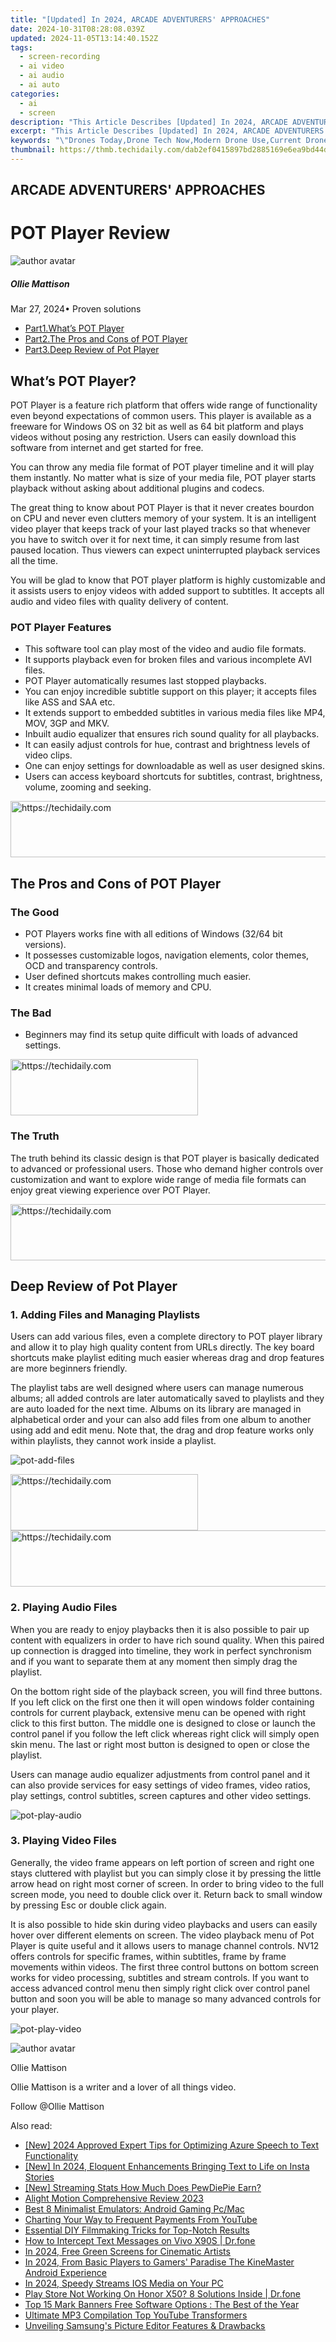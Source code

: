 ```yaml
---
title: "[Updated] In 2024, ARCADE ADVENTURERS' APPROACHES"
date: 2024-10-31T08:28:08.039Z
updated: 2024-11-05T13:14:40.152Z
tags: 
  - screen-recording
  - ai video
  - ai audio
  - ai auto
categories: 
  - ai
  - screen
description: "This Article Describes [Updated] In 2024, ARCADE ADVENTURERS' APPROACHES"
excerpt: "This Article Describes [Updated] In 2024, ARCADE ADVENTURERS' APPROACHES"
keywords: "\"Drones Today,Drone Tech Now,Modern Drone Use,Current Drone Apps,Futuristic Drones,Next-Gen Drone Uses,Drone Future Trends\""
thumbnail: https://thmb.techidaily.com/dab2ef0415897bd2885169e6ea9bd44d0885cdc86df8bf517d1ad2126bf71ef1.jpg
---
```


## ARCADE ADVENTURERS' APPROACHES

# POT Player Review

![author avatar](https://images.wondershare.com/filmora/article-images/ollie-mattison.jpg)

##### Ollie Mattison

 Mar 27, 2024• Proven solutions

* [Part1.What’s POT Player](#part1)
* [Part2.The Pros and Cons of POT Player](#part2)
* [Part3.Deep Review of Pot Player](#part3)

## What’s POT Player?

 POT Player is a feature rich platform that offers wide range of functionality even beyond expectations of common users. This player is available as a freeware for Windows OS on 32 bit as well as 64 bit platform and plays videos without posing any restriction. Users can easily download this software from internet and get started for free.

 You can throw any media file format of POT player timeline and it will play them instantly. No matter what is size of your media file, POT player starts playback without asking about additional plugins and codecs.

 The great thing to know about POT Player is that it never creates bourdon on CPU and never even clutters memory of your system. It is an intelligent video player that keeps track of your last played tracks so that whenever you have to switch over it for next time, it can simply resume from last paused location. Thus viewers can expect uninterrupted playback services all the time.

 You will be glad to know that POT player platform is highly customizable and it assists users to enjoy videos with added support to subtitles. It accepts all audio and video files with quality delivery of content.

### POT Player Features

* This software tool can play most of the video and audio file formats.
* It supports playback even for broken files and various incomplete AVI files.
* POT Player automatically resumes last stopped playbacks.
* You can enjoy incredible subtitle support on this player; it accepts files like ASS and SAA etc.
* It extends support to embedded subtitles in various media files like MP4, MOV, 3GP and MKV.
* Inbuilt audio equalizer that ensures rich sound quality for all playbacks.
* It can easily adjust controls for hue, contrast and brightness levels of video clips.
* One can enjoy settings for downloadable as well as user designed skins.
* Users can access keyboard shortcuts for subtitles, contrast, brightness, volume, zooming and seeking.

<!-- affiliate ads begin -->
<a href="https://appsumo.8odi.net/c/5597632/2094428/7443" target="_top" id="2094428">
  <img src="//a.impactradius-go.com/display-ad/7443-2094428" border="0" alt="https://techidaily.com" width="728" height="90"/>
</a>
<img height="0" width="0" src="https://appsumo.8odi.net/i/5597632/2094428/7443" style="position:absolute;visibility:hidden;" border="0" />
<!-- affiliate ads end -->

## The Pros and Cons of POT Player

### The Good

* POT Players works fine with all editions of Windows (32/64 bit versions).
* It possesses customizable logos, navigation elements, color themes, OCD and transparency controls.
* User defined shortcuts makes controlling much easier.
* It creates minimal loads of memory and CPU.

### The Bad

* Beginners may find its setup quite difficult with loads of advanced settings.

<!-- affiliate ads begin -->
<a href="https://dhgate.sjv.io/c/5597632/2106655/12108" target="_top" id="2106655">
  <img src="//a.impactradius-go.com/display-ad/12108-2106655" border="0" alt="https://techidaily.com" width="300" height="90"/>
</a>
<img height="0" width="0" src="https://dhgate.sjv.io/i/5597632/2106655/12108" style="position:absolute;visibility:hidden;" border="0" />
<!-- affiliate ads end -->

### The Truth

 The truth behind its classic design is that POT player is basically dedicated to advanced or professional users. Those who demand higher controls over customization and want to explore wide range of media file formats can enjoy great viewing experience over POT Player.

<!-- affiliate ads begin -->
<a href="https://unicoeye.pxf.io/c/5597632/2134498/18498" target="_top" id="2134498">
  <img src="//a.impactradius-go.com/display-ad/18498-2134498" border="0" alt="https://techidaily.com" width="720" height="90"/>
</a>
<img height="0" width="0" src="https://unicoeye.pxf.io/i/5597632/2134498/18498" style="position:absolute;visibility:hidden;" border="0" />
<!-- affiliate ads end -->

## Deep Review of Pot Player

### 1\. Adding Files and Managing Playlists

 Users can add various files, even a complete directory to POT player library and allow it to play high quality content from URLs directly. The key board shortcuts make playlist editing much easier whereas drag and drop features are more beginners friendly.

 The playlist tabs are well designed where users can manage numerous albums; all added controls are later automatically saved to playlists and they are auto loaded for the next time. Albums on its library are managed in alphabetical order and your can also add files from one album to another using add and edit menu. Note that, the drag and drop feature works only within playlists, they cannot work inside a playlist.

![ pot-add-files](https://images.wondershare.com/filmora/article-images/pot-add-files.jpg)

<!-- affiliate ads begin -->
<a href="https://aligracehair.sjv.io/c/5597632/2016165/19272" target="_top" id="2016165">
  <img src="//a.impactradius-go.com/display-ad/19272-2016165" border="0" alt="https://techidaily.com" width="300" height="90"/>
</a>
<img height="0" width="0" src="https://aligracehair.sjv.io/i/5597632/2016165/19272" style="position:absolute;visibility:hidden;" border="0" />
<!-- affiliate ads end -->

<!-- affiliate ads begin -->
<a href="https://appsumo.8odi.net/c/5597632/2144279/7443" target="_top" id="2144279">
  <img src="//a.impactradius-go.com/display-ad/7443-2144279" border="0" alt="https://techidaily.com" width="728" height="90"/>
</a>
<img height="0" width="0" src="https://appsumo.8odi.net/i/5597632/2144279/7443" style="position:absolute;visibility:hidden;" border="0" />
<!-- affiliate ads end -->

### 2\. Playing Audio Files

 When you are ready to enjoy playbacks then it is also possible to pair up content with equalizers in order to have rich sound quality. When this paired up connection is dragged into timeline, they work in perfect synchronism and if you want to separate them at any moment then simply drag the playlist.

 On the bottom right side of the playback screen, you will find three buttons. If you left click on the first one then it will open windows folder containing controls for current playback, extensive menu can be opened with right click to this first button. The middle one is designed to close or launch the control panel if you follow the left click whereas right click will simply open skin menu. The last or right most button is designed to open or close the playlist.

 Users can manage audio equalizer adjustments from control panel and it can also provide services for easy settings of video frames, video ratios, play settings, control subtitles, screen captures and other video settings.

![pot-play-audio ](https://images.wondershare.com/filmora/article-images/pot-play-audio.jpg)

### 3\. Playing Video Files

 Generally, the video frame appears on left portion of screen and right one stays cluttered with playlist but you can simply close it by pressing the little arrow head on right most corner of screen. In order to bring video to the full screen mode, you need to double click over it. Return back to small window by pressing Esc or double click again.

 It is also possible to hide skin during video playbacks and users can easily hover over different elements on screen. The video playback menu of Pot Player is quite useful and it allows users to manage channel controls. NV12 offers controls for specific frames, within subtitles, frame by frame movements within videos. The first three control buttons on bottom screen works for video processing, subtitles and stream controls. If you want to access advanced control menu then simply right click over control panel button and soon you will be able to manage so many advanced controls for your player.

![pot-play-video ](https://images.wondershare.com/filmora/article-images/pot-play-video.jpg)

![author avatar](https://images.wondershare.com/filmora/article-images/ollie-mattison.jpg)

Ollie Mattison

Ollie Mattison is a writer and a lover of all things video.

Follow @Ollie Mattison


<ins class="adsbygoogle"
     style="display:block"
     data-ad-format="autorelaxed"
     data-ad-client="ca-pub-7571918770474297"
     data-ad-slot="1223367746"></ins>



<ins class="adsbygoogle"
     style="display:block"
     data-ad-client="ca-pub-7571918770474297"
     data-ad-slot="8358498916"
     data-ad-format="auto"
     data-full-width-responsive="true"></ins>


<span class="atpl-alsoreadstyle">Also read:</span>
<div><ul>
<li><a href="https://fox-blue.techidaily.com/new-2024-approved-expert-tips-for-optimizing-azure-speech-to-text-functionality/"><u>[New] 2024 Approved Expert Tips for Optimizing Azure Speech to Text Functionality</u></a></li>
<li><a href="https://fox-blue.techidaily.com/new-in-2024-eloquent-enhancements-bringing-text-to-life-on-insta-stories/"><u>[New] In 2024, Eloquent Enhancements Bringing Text to Life on Insta Stories</u></a></li>
<li><a href="https://fox-blue.techidaily.com/new-streaming-stats-how-much-does-pewdiepie-earn/"><u>[New] Streaming Stats How Much Does PewDiePie Earn?</u></a></li>
<li><a href="https://fox-blue.techidaily.com/alight-motion-comprehensive-review-2023/"><u>Alight Motion Comprehensive Review 2023</u></a></li>
<li><a href="https://games-able.techidaily.com/best-8-minimalist-emulators-android-gaming-pcmac/"><u>Best 8 Minimalist Emulators: Android Gaming Pc/Mac</u></a></li>
<li><a href="https://youtube-clips.techidaily.com/charting-your-way-to-frequent-payments-from-youtube/"><u>Charting Your Way to Frequent Payments From YouTube</u></a></li>
<li><a href="https://extra-resources.techidaily.com/essential-diy-filmmaking-tricks-for-top-notch-results/"><u>Essential DIY Filmmaking Tricks for Top-Notch Results</u></a></li>
<li><a href="https://android-location-track.techidaily.com/how-to-intercept-text-messages-on-vivo-x90s-drfone-by-drfone-virtual-android/"><u>How to Intercept Text Messages on Vivo X90S | Dr.fone</u></a></li>
<li><a href="https://fox-blue.techidaily.com/in-2024-free-green-screens-for-cinematic-artists/"><u>In 2024, Free Green Screens for Cinematic Artists</u></a></li>
<li><a href="https://fox-links.techidaily.com/in-2024-from-basic-players-to-gamers-paradise-the-kinemaster-android-experience/"><u>In 2024, From Basic Players to Gamers' Paradise The KineMaster Android Experience</u></a></li>
<li><a href="https://fox-blue.techidaily.com/in-2024-speedy-streams-ios-media-on-your-pc/"><u>In 2024, Speedy Streams IOS Media on Your PC</u></a></li>
<li><a href="https://fix-guide.techidaily.com/play-store-not-working-on-honor-x50-8-solutions-inside-drfone-by-drfone-fix-android-problems-fix-android-problems/"><u>Play Store Not Working On Honor X50? 8 Solutions Inside | Dr.fone</u></a></li>
<li><a href="https://win11-tips.techidaily.com/top-15-mark-banners-free-software-options-the-best-of-the-year/"><u>Top 15 Mark Banners Free Software Options : The Best of the Year</u></a></li>
<li><a href="https://youtube-docs.techidaily.com/ate-mp3-compilation-top-youtube-transformers/"><u>Ultimate MP3 Compilation Top YouTube Transformers</u></a></li>
<li><a href="https://fox-info.techidaily.com/unveiling-samsungs-picture-editor-features-and-drawbacks/"><u>Unveiling Samsung's Picture Editor Features & Drawbacks</u></a></li>
</ul></div>

